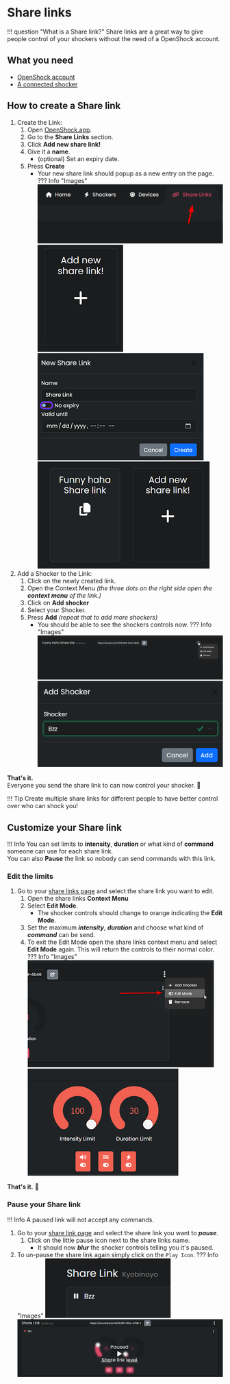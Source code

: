 # Share links

!!! question "What is a Share link?"
    Share links are a great way to give people control of your shockers without the need of a OpenShock account.  

## What you need

- [OpenShock account](https://openshock.app/)
- [A connected shocker](openshock-first-setup.md)

## How to create a Share link

1. Create the Link:
    1. Open [OpenShock.app](https://openshock.app/).
    2. Go to the **Share Links** section.  
    3. Click **Add new share link!**
    4. Give it a **name**.
        - (optional) Set an expiry date.
    5. Press **Create**
        - Your new share link should popup as a new entry on the page.
    ??? Info "Images"
        ![Image "Image"](../static/guides/how-to-sharelinks/findshocklinks.png)  
        ![Image "Image"](../static/guides/how-to-sharelinks/addnewsharelink.png)  
        ![Image "Image"](../static/guides/how-to-sharelinks/createshocklink.png)  
        ![Image "Image"](../static/guides/how-to-sharelinks/sharelinkcreated.png)  
2. Add a Shocker to the Link:
    1. Click on the newly created link.
    2. Open the Context Menu *(the three dots on the right side open the **context menu** of the link.)*
    3. Click on **Add shocker**
    4. Select your Shocker.
    5. Press **Add** *(repeat that to add more shockers)*
        - You should be able to see the shockers controls now.
    ??? Info "Images"
        ![Image "Image"](../static/guides/how-to-sharelinks/addshockertosharelink.png)  
        ![Image "Image"](../static/guides/how-to-sharelinks/addshockertosharelink2.png)  

**That's it.**  
Everyone you send the share link to can now control your shocker. 🎉

!!! Tip
    Create multiple share links for different people to have better control over who can shock you!

## Customize your Share link

!!! Info
    You can set limits to **intensity**, **duration** or what kind of **command** someone can use for each share link.  
    You can also **Pause** the link so nobody can send commands with this link.  

### Edit the limits  

1. Go to your [share links page](https://openshock.app/#/dashboard/shares/links) and select the share link you want to edit.
    1. Open the share links **Context Menu**
    2. Select **Edit Mode**.
        - The shocker controls should change to orange indicating the **Edit Mode**.
    3. Set the maximum ***intensity***, ***duration*** and choose what kind of ***command*** can be send.
    4. To exit the Edit Mode open the share links context menu and select **Edit Mode** again. This will return the controls to their normal color.
    ??? Info "Images"
        ![Image "Image"](../static/guides/how-to-sharelinks/editlinkllimits.png)
        ![Image "Image"](../static/guides/how-to-sharelinks/editinterface.png)

**That's it.** 🎉

### Pause your Share link

!!! Info
    A paused link will not accept any commands.  

1. Go to your [share link page](https://openshock.app/#/dashboard/shares/links) and select the share link you want to ***pause***.
    1. Click on the little pause icon next to the share links name.  
        - It should now ***blur*** the shocker controls telling you it's paused.
2. To un-pause the share link again simply click on the ``Play Icon``.
??? Info "Images"
    ![Image "Image"](../static/guides/how-to-sharelinks/pauseshocker.png)
    ![Image "Image"](../static/guides/how-to-sharelinks/pausedlink.png)  
